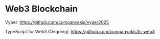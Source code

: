 # Web3 Blockchain

Vyper:
https://github.com/companyakis/vyper2025

TypeScript for Web3 (Ongoing):
https://github.com/companyakis/ts-web3









